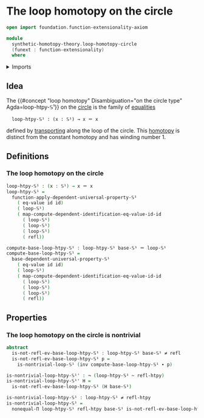 # The loop homotopy on the circle

```agda
open import foundation.function-extensionality-axiom

module
  synthetic-homotopy-theory.loop-homotopy-circle
  (funext : function-extensionality)
  where
```

<details><summary>Imports</summary>

```agda
open import foundation.function-types funext
open import foundation.homotopies funext
open import foundation.identity-types funext
open import foundation.negated-equality funext
open import foundation.negation funext

open import synthetic-homotopy-theory.circle funext
```

</details>

## Idea

The
{{#concept "loop homotopy" Disambiguation="on the circle type" Agda=loop-htpy-𝕊¹}}
on the [circle](synthetic-homotopy-theory.circle.md) is the family of
[equalities](foundation-core.identity-types.md)

```text
  loop-htpy-𝕊¹ : (x : 𝕊¹) → x ＝ x
```

defined by [transporting](foundation-core.transport-along-identifications.md)
along the loop of the circle. This [homotopy](foundation-core.homotopies.md) is
distinct from the constant homotopy and has winding number 1.

## Definitions

### The loop homotopy on the circle

```agda
loop-htpy-𝕊¹ : (x : 𝕊¹) → x ＝ x
loop-htpy-𝕊¹ =
  function-apply-dependent-universal-property-𝕊¹
    ( eq-value id id)
    ( loop-𝕊¹)
    ( map-compute-dependent-identification-eq-value-id-id
      ( loop-𝕊¹)
      ( loop-𝕊¹)
      ( loop-𝕊¹)
      ( refl))

compute-base-loop-htpy-𝕊¹ : loop-htpy-𝕊¹ base-𝕊¹ ＝ loop-𝕊¹
compute-base-loop-htpy-𝕊¹ =
  base-dependent-universal-property-𝕊¹
    ( eq-value id id)
    ( loop-𝕊¹)
    ( map-compute-dependent-identification-eq-value-id-id
      ( loop-𝕊¹)
      ( loop-𝕊¹)
      ( loop-𝕊¹)
      ( refl))
```

## Properties

### The loop homotopy on the circle is nontrivial

```agda
abstract
  is-not-refl-ev-base-loop-htpy-𝕊¹ : loop-htpy-𝕊¹ base-𝕊¹ ≠ refl
  is-not-refl-ev-base-loop-htpy-𝕊¹ p =
    is-nontrivial-loop-𝕊¹ (inv compute-base-loop-htpy-𝕊¹ ∙ p)

is-nontrivial-loop-htpy-𝕊¹' : ¬ (loop-htpy-𝕊¹ ~ refl-htpy)
is-nontrivial-loop-htpy-𝕊¹' H =
  is-not-refl-ev-base-loop-htpy-𝕊¹ (H base-𝕊¹)

is-nontrivial-loop-htpy-𝕊¹ : loop-htpy-𝕊¹ ≠ refl-htpy
is-nontrivial-loop-htpy-𝕊¹ =
  nonequal-Π loop-htpy-𝕊¹ refl-htpy base-𝕊¹ is-not-refl-ev-base-loop-htpy-𝕊¹
```
